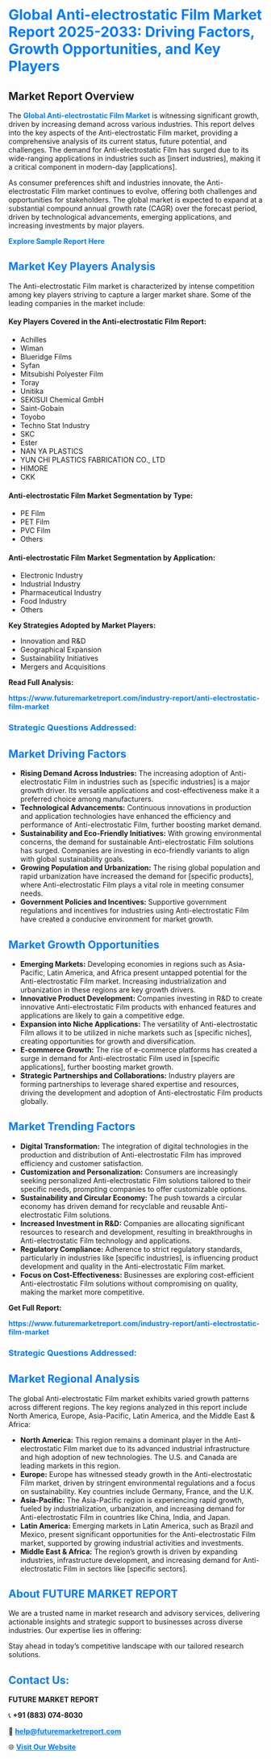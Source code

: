 <h1 style="color: #007BFF;">Global Anti-electrostatic Film Market Report 2025-2033: Driving Factors, Growth Opportunities, and Key Players</h1>

<section id="overview">
<h2>Market Report Overview</h2>
<p>The <a href="https://www.futuremarketreport.com/industry-report/anti-electrostatic-film-market" style="color: #007BFF; text-decoration: none;"><strong>Global Anti-electrostatic Film Market</strong></a> is witnessing significant growth, driven by increasing demand across various industries. This report delves into the key aspects of the Anti-electrostatic Film market, providing a comprehensive analysis of its current status, future potential, and challenges. The demand for Anti-electrostatic Film has surged due to its wide-ranging applications in industries such as [insert industries], making it a critical component in modern-day [applications].</p>
<p>As consumer preferences shift and industries innovate, the Anti-electrostatic Film market continues to evolve, offering both challenges and opportunities for stakeholders. The global market is expected to expand at a substantial compound annual growth rate (CAGR) over the forecast period, driven by technological advancements, emerging applications, and increasing investments by major players.</p>
</section>

<section id="overview">
<p><a href="https://www.futuremarketreport.com/request-sample/reportId=41908" style="color: #007BFF; text-decoration: none;"><strong>Explore Sample Report Here</strong></a></p>
</section>

<section id="key-players">
<h2 style="color: #007BFF;">Market Key Players Analysis</h2>
<p>The Anti-electrostatic Film market is characterized by intense competition among key players striving to capture a larger market share. Some of the leading companies in the market include:</p>
<h4>Key Players Covered in the Anti-electrostatic Film Report:</h4>
<ul><li>Achilles</li><li>Wiman</li><li>Blueridge Films</li><li>Syfan</li><li>Mitsubishi Polyester Film</li><li>Toray</li><li>Unitika</li><li>SEKISUI Chemical GmbH</li><li>Saint-Gobain</li><li>Toyobo</li><li>Techno Stat Industry</li><li>SKC</li><li>Ester</li><li>NAN YA PLASTICS</li><li>YUN CHI PLASTICS FABRICATION CO., LTD</li><li>HIMORE</li><li>CKK</li></ul>
<h4>Anti-electrostatic Film Market Segmentation by Type:</h4>
<ul><li>PE Film</li><li>PET Film</li><li>PVC Film</li><li>Others</li></ul>

<h4>Anti-electrostatic Film Market Segmentation by Application:</h4>
<ul><li>Electronic Industry</li><li>Industrial Industry</li><li>Pharmaceutical Industry</li><li>Food Industry</li><li>Others</li></ul>
<p><strong>Key Strategies Adopted by Market Players:</strong></p>
<ul>
<li>Innovation and R&D</li>
<li>Geographical Expansion</li>
<li>Sustainability Initiatives</li>
<li>Mergers and Acquisitions</li>
</ul>
</section>

<section>
<p><strong>Read Full Analysis: </strong></p><a href="https://www.futuremarketreport.com/industry-report/anti-electrostatic-film-market" style="color: #007BFF; text-decoration: none;"><strong>https://www.futuremarketreport.com/industry-report/anti-electrostatic-film-market</strong></a>
<h3 style="color: #007BFF;">Strategic Questions Addressed:</h3>
</section>

<section id="driving-factors">
<h2 style="color: #007BFF;">Market Driving Factors</h2>
<ul>
<li><strong>Rising Demand Across Industries:</strong> The increasing adoption of Anti-electrostatic Film in industries such as [specific industries] is a major growth driver. Its versatile applications and cost-effectiveness make it a preferred choice among manufacturers.</li>
<li><strong>Technological Advancements:</strong> Continuous innovations in production and application technologies have enhanced the efficiency and performance of Anti-electrostatic Film, further boosting market demand.</li>
<li><strong>Sustainability and Eco-Friendly Initiatives:</strong> With growing environmental concerns, the demand for sustainable Anti-electrostatic Film solutions has surged. Companies are investing in eco-friendly variants to align with global sustainability goals.</li>
<li><strong>Growing Population and Urbanization:</strong> The rising global population and rapid urbanization have increased the demand for [specific products], where Anti-electrostatic Film plays a vital role in meeting consumer needs.</li>
<li><strong>Government Policies and Incentives:</strong> Supportive government regulations and incentives for industries using Anti-electrostatic Film have created a conducive environment for market growth.</li>
</ul>
</section>

<section id="growth-opportunities">
<h2 style="color: #007BFF;">Market Growth Opportunities</h2>
<ul>
<li><strong>Emerging Markets:</strong> Developing economies in regions such as Asia-Pacific, Latin America, and Africa present untapped potential for the Anti-electrostatic Film market. Increasing industrialization and urbanization in these regions are key growth drivers.</li>
<li><strong>Innovative Product Development:</strong> Companies investing in R&D to create innovative Anti-electrostatic Film products with enhanced features and applications are likely to gain a competitive edge.</li>
<li><strong>Expansion into Niche Applications:</strong> The versatility of Anti-electrostatic Film allows it to be utilized in niche markets such as [specific niches], creating opportunities for growth and diversification.</li>
<li><strong>E-commerce Growth:</strong> The rise of e-commerce platforms has created a surge in demand for Anti-electrostatic Film used in [specific applications], further boosting market growth.</li>
<li><strong>Strategic Partnerships and Collaborations:</strong> Industry players are forming partnerships to leverage shared expertise and resources, driving the development and adoption of Anti-electrostatic Film products globally.</li>
</ul>
</section>

<section id="trending-factors">
<h2 style="color: #007BFF;">Market Trending Factors</h2>
<ul>
<li><strong>Digital Transformation:</strong> The integration of digital technologies in the production and distribution of Anti-electrostatic Film has improved efficiency and customer satisfaction.</li>
<li><strong>Customization and Personalization:</strong> Consumers are increasingly seeking personalized Anti-electrostatic Film solutions tailored to their specific needs, prompting companies to offer customizable options.</li>
<li><strong>Sustainability and Circular Economy:</strong> The push towards a circular economy has driven demand for recyclable and reusable Anti-electrostatic Film solutions.</li>
<li><strong>Increased Investment in R&D:</strong> Companies are allocating significant resources to research and development, resulting in breakthroughs in Anti-electrostatic Film technology and applications.</li>
<li><strong>Regulatory Compliance:</strong> Adherence to strict regulatory standards, particularly in industries like [specific industries], is influencing product development and quality in the Anti-electrostatic Film market.</li>
<li><strong>Focus on Cost-Effectiveness:</strong> Businesses are exploring cost-efficient Anti-electrostatic Film solutions without compromising on quality, making the market more competitive.</li>
</ul>
</section>

<section>
<p><strong>Get Full Report: </strong></p><a href="https://www.futuremarketreport.com/industry-report/anti-electrostatic-film-market" style="color: #007BFF; text-decoration: none;"><strong>https://www.futuremarketreport.com/industry-report/anti-electrostatic-film-market</strong></a>
<h3 style="color: #007BFF;">Strategic Questions Addressed:</h3>
</section>


<section id="regional-analysis">
<h2 style="color: #007BFF;">Market Regional Analysis</h2>
<p>The global Anti-electrostatic Film market exhibits varied growth patterns across different regions. The key regions analyzed in this report include North America, Europe, Asia-Pacific, Latin America, and the Middle East & Africa:</p>
<ul>
<li><strong>North America:</strong> This region remains a dominant player in the Anti-electrostatic Film market due to its advanced industrial infrastructure and high adoption of new technologies. The U.S. and Canada are leading markets in this region.</li>
<li><strong>Europe:</strong> Europe has witnessed steady growth in the Anti-electrostatic Film market, driven by stringent environmental regulations and a focus on sustainability. Key countries include Germany, France, and the U.K.</li>
<li><strong>Asia-Pacific:</strong> The Asia-Pacific region is experiencing rapid growth, fueled by industrialization, urbanization, and increasing demand for Anti-electrostatic Film in countries like China, India, and Japan.</li>
<li><strong>Latin America:</strong> Emerging markets in Latin America, such as Brazil and Mexico, present significant opportunities for the Anti-electrostatic Film market, supported by growing industrial activities and investments.</li>
<li><strong>Middle East & Africa:</strong> The region’s growth is driven by expanding industries, infrastructure development, and increasing demand for Anti-electrostatic Film in sectors like [specific sectors].</li>
</ul>
</section>

<footer>
<h2 style="color: #007BFF;">About FUTURE MARKET REPORT</h2>
<p>We are a trusted name in market research and advisory services, delivering actionable insights and strategic support to businesses across diverse industries. Our expertise lies in offering:</p>

<p>Stay ahead in today’s competitive landscape with our tailored research solutions.</p>

<h2 style="color: #007BFF;">Contact Us:</h2>
<p><strong>FUTURE MARKET REPORT</strong></p>
<p>📞 <strong>+91 (883) 074-8030</strong></p>
<p>📧 <strong><a href="mailto:help@futuremarketreport.com" style="color: #007BFF;">help@futuremarketreport.com</a></strong></p>
<p>🌐 <strong><a href="https://www.futuremarketreport.com/" style="color: #007BFF;">Visit Our Website</a></strong></p>
</footer>